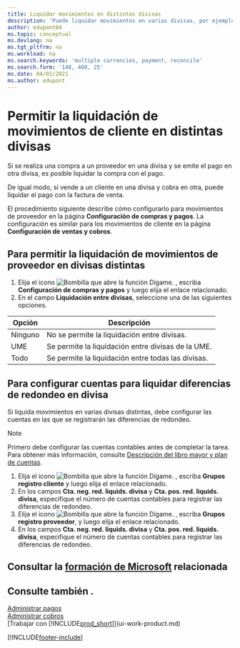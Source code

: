 ```yaml
---
title: Liquidar movimientos en distintas divisas
description: 'Puede liquidar movimientos en varias divisas, por ejemplo, si vende a un cliente en una divisa y cobra en otra.'
author: edupont04
ms.topic: conceptual
ms.devlang: na
ms.tgt_pltfrm: na
ms.workload: na
ms.search.keywords: 'multiple currencies, payment, reconcile'
ms.search.form: '148, 460, 25'
ms.date: 04/01/2021
ms.author: edupont
---
```

# <a name="enable-application-of-ledger-entries-in-different-currencies"></a><a name="enable-application-of-ledger-entries-in-different-currencies"></a><a name="enable-application-of-ledger-entries-in-different-currencies"></a><a name="enable-application-of-ledger-entries-in-different-currencies"></a>Permitir la liquidación de movimientos de cliente en distintas divisas

Si se realiza una compra a un proveedor en una divisa y se emite el pago en otra divisa, es posible liquidar la compra con el pago.

De igual modo, si vende a un cliente en una divisa y cobra en otra, puede liquidar el pago con la factura de venta.

El procedimiento siguiente describe cómo configurarlo para movimientos de proveedor en la página **Configuración de compras y pagos**. La configuración es similar para los movimientos de cliente en la página **Configuración de ventas y cobros**.

## <a name="to-enable-application-of-vendor-ledger-entries-in-different-currencies"></a><a name="to-enable-application-of-vendor-ledger-entries-in-different-currencies"></a><a name="to-enable-application-of-vendor-ledger-entries-in-different-currencies"></a><a name="to-enable-application-of-vendor-ledger-entries-in-different-currencies"></a>Para permitir la liquidación de movimientos de proveedor en divisas distintas

1. Elija el icono ![Bombilla que abre la función Dígame.](media/ui-search/search_small.png "Dígame qué desea hacer") , escriba **Configuración de compras y pagos** y luego elija el enlace relacionado.
2. En el campo **Liquidación entre divisas**, seleccione una de las siguientes opciones.

| Opción | Descripción |
| --- | --- |
| Ninguno |No se permite la liquidación entre divisas. |
| UME |Se permite la liquidación entre divisas de la UME. |
| Todo |Se permite la liquidación entre todas las divisas. |

## <a name="to-set-up-gl-accounts-for-currency-application-rounding-differences"></a><a name="to-set-up-gl-accounts-for-currency-application-rounding-differences"></a><a name="to-set-up-gl-accounts-for-currency-application-rounding-differences"></a><a name="to-set-up-gl-accounts-for-currency-application-rounding-differences"></a>Para configurar cuentas para liquidar diferencias de redondeo en divisa

Si liquida movimientos en varias divisas distintas, debe configurar las cuentas en las que se registrarán las diferencias de redondeo.  

> [!NOTE]  
> Primero debe configurar las cuentas contables antes de completar la tarea. Para obtener más información, consulte [Descripción del libro mayor y plan de cuentas](finance-general-ledger.md).

1. Elija el icono ![Bombilla que abre la función Dígame.](media/ui-search/search_small.png "Dígame qué desea hacer") , escriba **Grupos registro cliente** y luego elija el enlace relacionado.  
2. En los campos **Cta. neg. red. liquids. divisa** y **Cta. pos. red. liquids. divisa**, especifique el número de cuentas contables para registrar las diferencias de redondeo.  
3. Elija el icono ![Bombilla que abre la función Dígame.](media/ui-search/search_small.png "Dígame qué desea hacer") , escriba **Grupos registro proveedor**, y luego elija el enlace relacionado.  
4. En los campos **Cta. neg. red. liquids. divisa** y **Cta. pos. red. liquids. divisa**, especifique el número de cuentas contables para registrar las diferencias de redondeo.  

## <a name="see-related-microsoft-training"></a><a name="see-related-microsoft-training"></a><a name="see-related-microsoft-training"></a><a name="see-related-microsoft-training"></a>Consultar la [formación de Microsoft](/training/modules/process-foreign-currency-payments-dynamics-365-business-central/) relacionada

## <a name="see-also"></a><a name="see-also"></a><a name="see-also"></a><a name="see-also"></a>Consulte también .

[Administrar pagos](payables-manage-payables.md)  
[Administrar cobros](receivables-manage-receivables.md)  
[Trabajar con [!INCLUDE[prod_short](includes/prod_short.md)]](ui-work-product.md)


[!INCLUDE[footer-include](includes/footer-banner.md)]
